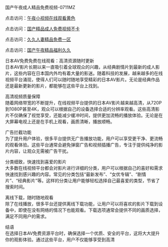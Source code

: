 国产午夜成人精品免费视频-0711MZ  

点击访问：<a href="https://heiliaoxqkkct.pages.dev">午夜小视频在线观看黄色</a>  

点击访问：<a href="https://heiliaowzu4ur.pages.dev">国产精品成人免费视频不卡</a>  

点击访问：<a href="https://heiliaozj3tjd.pages.dev">久久人妻精品免费一区</a>  

点击访问：<a href="https://heiliao2dmwwy.pages.dev">国产午夜精品福利久久</a>  

日本AV免费免费在线观看：高清资源随时更新  
日本AV影片长期以来一直吸引着全球观众的兴趣，从经典剧情片到最新的成人影片，这些内容在日本国内外均有着大量的影迷。随着科技的发展，越来越多的在线视频平台涌现，使得人们可以随时随地享受精彩的日本AV影片。无论是经典作品还是最新更新的影片，都能够在这些平台上找到。  

高清视频质量保障  
随着网络带宽的不断提升，在线视频平台提供的日本AV影片越来越高清，从720P到1080P甚至4K，观众可以根据自己的设备选择合适的分辨率观看。这些高清影片不仅确保了视觉享受，还能减少缓冲时间，提供更加流畅的播放体验。无论是在大屏幕电视上还是在手机上观看，画质清晰，播放顺畅。  

广告拦截功能  
为了提升用户体验，很多平台提供无广告播放功能，用户可以享受更干净、更流畅的观看体验。这些平台通常会避免弹窗广告和视频插播广告，专注于提供纯净的影片内容，让观众无需被广告干扰。  

分类细致，快速找到喜爱的影片  
大多数在线视频平台都会对影片进行详细的分类，用户可以根据自己的喜好和需求快速找到感兴趣的内容。常见的分类包括“最新发布”、“女优专辑”、“剧情片”、“经典影片”等。这样的分类让用户能够轻松选择自己最喜爱的类型，节省了搜索时间。  

离线下载，随时随地观看  
除了在线播放，很多平台还提供离线下载功能，让用户可以将喜欢的影片下载到设备中，即使在没有网络的情况下也能观看。下载选项通常会提供不同的画质选择，满足不同用户的需求。  


结语  
在选择日本AV免费资源平台时，确保选择一个优质、安全的平台，这将大大提升你的观影体验。通过这些平台，用户不仅能够享受到高清
